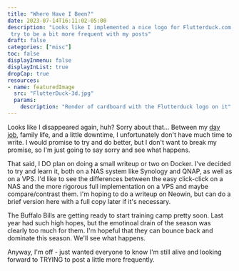 ```yaml
---
title: "Where Have I Been?"
date: 2023-07-14T16:11:02-05:00
description: "Looks like I implemented a nice logo for Flutterduck.com, and then vanished... Not promising I'll be back frequently, but I will
 try to be a bit more frequent with my posts"
draft: false
categories: ["misc"]
toc: false
displayInmenu: false
displayInList: true
dropCap: true
resources:
- name: featuredImage
  src: "FlutterDuck-3d.jpg"
  params:
    description: "Render of cardboard with the Flutterduck logo on it"
---
```

Looks like I disappeared again, huh? Sorry about that... Between my [day job](https://www.linkedin.com/in/cwhite/), family life,
and a little downtime, I unfortunately don't have much time to write. I would promise to try and do better, but I don't want to
break my promise, so I'm just going to say sorry and see what happens.

That said, I DO plan on doing a small writeup or two on Docker. I've decided to try and learn it, both on a NAS system like Synology
and QNAP, as well as on a VPS. I'd like to see the differences between the easy click-click on a NAS and the more rigorous full
implementation on a VPS and maybe compare/contrast them. I'm hoping to do a writeup on Neowin, but can do a brief version here with a
full copy later if it's necessary.

The Buffalo Bills are getting ready to start training camp pretty soon. Last year had such high hopes, but the emotinoal drain
of the season was clearly too much for them. I'm hopeful that they can bounce back and dominate this season. We'll see what happens.

Anyway, I'm off - just wanted everyone to know I'm still alive and looking forward to TRYING to post a little more frequently.

